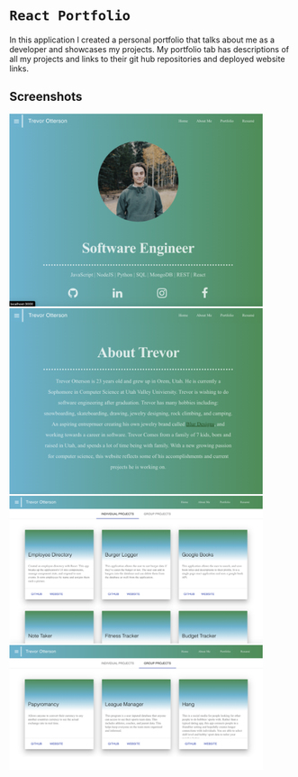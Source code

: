 # `React Portfolio`

In this application I created a personal portfolio that talks about me as a developer and showcases my projects. My portfolio tab has descriptions of all my projects and links to their git hub repositories and deployed website links.

## Screenshots

<img src="./screenshots/home.png" alt="Home Page" width="450"/>

<img src="./screenshots/about.png" alt="About Me Page" width="450"/>

<img src="./screenshots/portfolio1.png" alt="Individual Projects" width="450"/>

<img src="./screenshots/portfolio2.png" alt="Group Projects" width="450"/>

<a></a>
